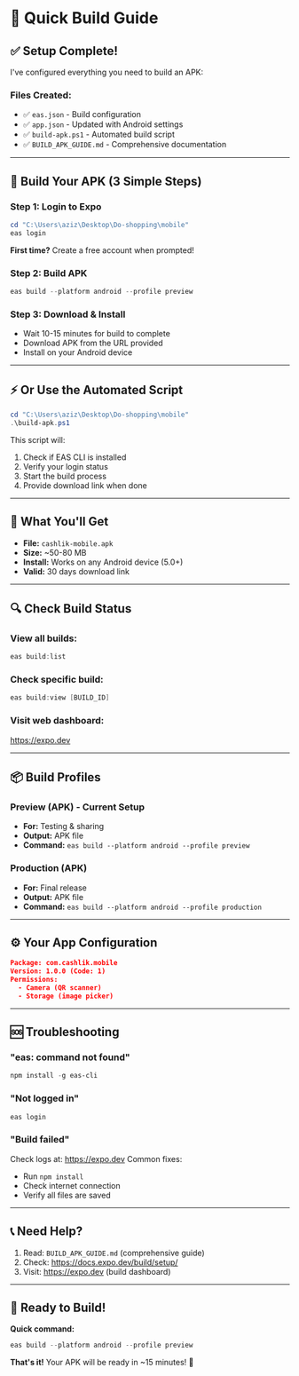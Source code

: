 # 🚀 Quick Build Guide

## ✅ Setup Complete!

I've configured everything you need to build an APK:

### Files Created:
- ✅ `eas.json` - Build configuration
- ✅ `app.json` - Updated with Android settings
- ✅ `build-apk.ps1` - Automated build script
- ✅ `BUILD_APK_GUIDE.md` - Comprehensive documentation

---

## 🎯 Build Your APK (3 Simple Steps)

### Step 1: Login to Expo
```powershell
cd "C:\Users\aziz\Desktop\Do-shopping\mobile"
eas login
```
**First time?** Create a free account when prompted!

### Step 2: Build APK
```powershell
eas build --platform android --profile preview
```

### Step 3: Download & Install
- Wait 10-15 minutes for build to complete
- Download APK from the URL provided
- Install on your Android device

---

## ⚡ Or Use the Automated Script

```powershell
cd "C:\Users\aziz\Desktop\Do-shopping\mobile"
.\build-apk.ps1
```

This script will:
1. Check if EAS CLI is installed
2. Verify your login status
3. Start the build process
4. Provide download link when done

---

## 📱 What You'll Get

- **File:** `cashlik-mobile.apk`
- **Size:** ~50-80 MB
- **Install:** Works on any Android device (5.0+)
- **Valid:** 30 days download link

---

## 🔍 Check Build Status

### View all builds:
```powershell
eas build:list
```

### Check specific build:
```powershell
eas build:view [BUILD_ID]
```

### Visit web dashboard:
https://expo.dev

---

## 📦 Build Profiles

### Preview (APK) - Current Setup
- **For:** Testing & sharing
- **Output:** APK file
- **Command:** `eas build --platform android --profile preview`

### Production (APK)
- **For:** Final release
- **Output:** APK file
- **Command:** `eas build --platform android --profile production`

---

## ⚙️ Your App Configuration

```json
Package: com.cashlik.mobile
Version: 1.0.0 (Code: 1)
Permissions:
  - Camera (QR scanner)
  - Storage (image picker)
```

---

## 🆘 Troubleshooting

### "eas: command not found"
```powershell
npm install -g eas-cli
```

### "Not logged in"
```powershell
eas login
```

### "Build failed"
Check logs at: https://expo.dev
Common fixes:
- Run `npm install` 
- Check internet connection
- Verify all files are saved

---

## 📞 Need Help?

1. Read: `BUILD_APK_GUIDE.md` (comprehensive guide)
2. Check: https://docs.expo.dev/build/setup/
3. Visit: https://expo.dev (build dashboard)

---

## 🎉 Ready to Build!

**Quick command:**
```powershell
eas build --platform android --profile preview
```

**That's it!** Your APK will be ready in ~15 minutes! 🚀

